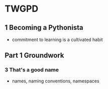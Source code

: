 # TWGPD

## 1 Becoming a Pythonista

- commitment to learning is a cultivated habit

## Part 1 Groundwork

### 3 That's a good name

- names, naming conventions, namespaces
